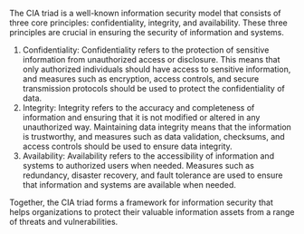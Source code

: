 The CIA triad is a well-known information security model that consists of three core principles: confidentiality, integrity, and availability. These three principles are crucial in ensuring the security of information and systems.

1. Confidentiality: Confidentiality refers to the protection of sensitive information from unauthorized access or disclosure. This means that only authorized individuals should have access to sensitive information, and measures such as encryption, access controls, and secure transmission protocols should be used to protect the confidentiality of data.
2. Integrity: Integrity refers to the accuracy and completeness of information and ensuring that it is not modified or altered in any unauthorized way. Maintaining data integrity means that the information is trustworthy, and measures such as data validation, checksums, and access controls should be used to ensure data integrity.
3. Availability: Availability refers to the accessibility of information and systems to authorized users when needed. Measures such as redundancy, disaster recovery, and fault tolerance are used to ensure that information and systems are available when needed.

Together, the CIA triad forms a framework for information security that helps organizations to protect their valuable information assets from a range of threats and vulnerabilities.